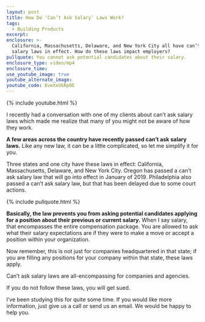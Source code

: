 ```yaml
---
layout: post
title: How Do ‘Can’t Ask Salary’ Laws Work?
tags:
  - Building Products
excerpt:
enclosure: >-
  California, Massachusetts, Delaware, and New York City all have can’t ask
  salary laws in effect. How do these laws impact employers?
pullquote: You cannot ask potential candidates about their salary.
enclosure_type: video/mp4
enclosure_time:
use_youtube_image: true
youtube_alternate_image:
youtube_code: 6veXxUkRp0E
---
```



{% include youtube.html %}

I recently had a conversation with one of my clients about can’t ask salary laws which made me realize that many of you might not be aware of how they work.

**A few areas across the country have recently passed can’t ask salary laws.** Like any new law, it can be a little complicated, so let me simplify it for you.

Three states and one city have these laws in effect: California, Massachusetts, Delaware, and New York City. Oregon has passed a can’t ask salary law that will go into effect in January of 2019. Philadelphia also passed a can’t ask salary law, but that has been delayed due to some court actions.

{% include pullquote.html %}

**Basically, the law prevents you from asking potential candidates applying for a position about their previous or current salary.** When I say salary, that encompasses the entire compensation package. You are allowed to ask what their salary expectations are if they were to make a move or accept a position within your organization.

Now remember, this is not just for companies headquartered in that state; if you are filling any positions for your company within that state, these laws apply.

Can’t ask salary laws are all-encompassing for companies and agencies.

If you do not follow these laws, you will get sued.

I’ve been studying this for quite some time. If you would like more information, just give us a call or send us an email. We would be happy to help you.